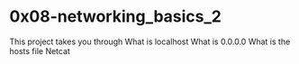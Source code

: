 # 0x08-networking_basics_2

This project takes you through
    What is localhost
    What is 0.0.0.0
    What is the hosts file
    Netcat
